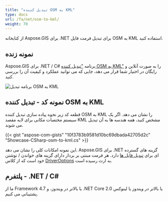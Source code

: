 ```yaml
---
title: "تبدیل کننده OSM به KML"
type: docs
url: /fa/net/osm-to-kml/
weight: 70
---
```


از کتابخانه Aspose.GIS برای .NET برای تبدیل فرمت فایل OSM به KML استفاده کنید.

## **نمونه زنده**

Aspose.GIS برای .NET / C# برنامه ["تبدیل کننده OSM به KML"](https://products.aspose.app/gis/conversion/osm-to-kml) را به صورت آنلاین و رایگان در اختیار شما قرار می دهد، جایی که می توانید عملکرد و کیفیت آن را بررسی کنید.

![برنامه تبدیل OSM به KML](conversion.png)

## **نمونه کد - تبدیل کننده OSM به KML**

قطعه کد زیر نحوه پیاده سازی تبدیل کننده OSM به KML را نشان می دهد. اگر یک سیستم مختصات مکانی برای لایه مقصد KML مشخص کنید، همه هندسه ها به آن تبدیل می شوند. 

{{< gist "aspose-com-gists" "10f3783b9581d10bc69dbada42705d2c" "Showcase-CSharp-osm-to-kml.cs" >}}

این نمونه امکانات کلی را نشان می دهد. Aspose.GIS برای .NET گزینه های گسترده ای برای [تبدیل فایل ها](https://docs.aspose.com/gis/net/vector-layers/) دارد. هر فرمت مبتنی بر بردار دارای گزینه های خواندن / نوشتن خود است که از کلاس [DriverOptions](https://reference.aspose.com/gis/net/aspose.gis/driveroptions) به ارث رسیده است.

## **پلتفرم - .NET / C#**

ما از Framework 4.7 یا بالاتر در ویندوز، و .NET Core 2.0 یا بالاتر در ویندوز یا لینوکس پشتیبانی می کنیم.

